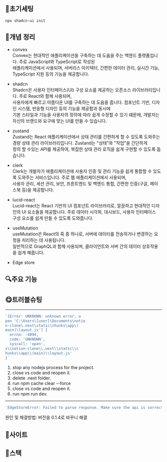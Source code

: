 ## 🔧초기세팅   
`npx shadcn-ui init`

## 🧾개념 정리   
- convex   
Convex는 현대적인 애플리케이션을 구축하는 데 도움을 주는 백엔드 플랫폼입니다. 주로 JavaScript와 TypeScript로 작성된   
애플리케이션에서 사용되며, 서버리스 아키텍터, 간편한 데이터 관리, 실시간 기능, TypeScript 지원 등의 기능을 제공합니다.   

- shadcn   
Shadcn은 사용자 인터페이스(UI) 구성 요소를 제공하는 오픈소스 라이브러리입니다. 주로 React와 함께 사용되며,   
사용자에게 빠르고 아름다운 UI를 구축하는 데 도움을 줍니다. 컴포넌트 기반, 디자인 시스템, 반응형 디자인 등의 기능을 제공함과 동시에   
기본 스타일과 기능을 사용자의 정의에 따라 쉽게 수정할 수 있기 떄문에, 개발자는 자신의 브랜드와 요구에 맞는 UI를 만들 수 있습니다.   

- zustand   
Zustand는 React 애플리케이션에서 상태 관리를 간편하게 할 수 있도록 도와주는 경량 상태 관리 라이브러리입니다. Zustand는 "상태"와 "작업"을 간단하게   
정의 할 수있는 API를 제공하여, 복잡한 상태 관리 로직을 쉽게 구현할 수 있도록 돕습니다.   

- clerk   
Clerk는 개발자가 애플리케이션에 사용자 인증 및 관리 기능을 쉽게 통합할 수 있도록 도와주는 서비스입니다. 주로 웹 애플리케이션에서 사용되며,   
사용자 관리, 세션 관리, 보안, 프론트엔드 및 백엔드 통합, 간편한 인증(구글, 페이스북 등)을 제공합니다.   

- lucid-react   
Lucid-react는 React 기반의 UI 컴포넌트 라이브러리로, 깔끔하고 현대적인 디자인의 UI 요소들을 제공합니다. 주로 데이터 시각화, 대시보드, 사용자 인터페이스   
구성 요소를 쉽게 만들 수 있도록 도와줍니다.   

- useMutation   
useMutation은 React의 훅 중 하나로, 서버에 데이터를 전송하거나 변경하는 요청을 처리하는 데 사용됩니다.   
일반적으로 GraphQL과 함께 사용되며, 클라이언트와 서버 간의 데이터 상호작용을 쉽게 해줍니다.  

- Edge store


## 🔍주요 기능   

## 😋트러블슈팅   
------

```js
`[Error: UNKNOWN: unknown error, o
pen 'C:\Users\[user]\Documents\notio
n-clone\.next\static\chunks\app\(
main)\layout.js'] {
  errno: -4094,
  code: 'UNKNOWN',
  syscall: 'open',
s\\notion-clone\\.next\\static\\c
hunks\\app\\(main)\\layout.js'   
}`
```
1. stop any nodejs process for the project.
2. close vs code and reopen it.
3. delete .next folder.
4. run npm cache clear --force
5. close vs code and reopen it.
6. run npm run dev.

------   

```js
`EdgeStoreError: Failed to parse response. Make sure the api is correctly configured at http://localhost:3000/api/edgestore/init`
```

원인 및 해결방법: 버전을 0.1.4로 바꾸니 해결

## 📎사이트   

## 📘스택   
